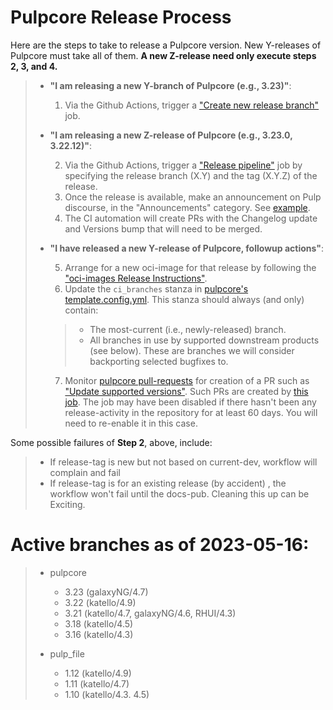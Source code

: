 

# Pulpcore Release Process

Here are the steps to take to release a Pulpcore version. New Y-releases of Pulpcore must take all of them.
**A new Z-release need only execute steps 2, 3, and 4.**

> - **"I am releasing a new Y-branch of Pulpcore (e.g., 3.23)"**:
>
>   1. Via the Github Actions, trigger a ["Create new release branch"](https://github.com/pulp/pulpcore/actions/workflows/create-branch.yml) job.
>
> - **"I am releasing a new Z-release of Pulpcore (e.g., 3.23.0, 3.22.12)"**:
>
>   2. Via the Github Actions, trigger a ["Release pipeline"](https://github.com/pulp/pulpcore/actions/workflows/release.yml) job by specifying the release branch (X.Y) and the tag (X.Y.Z) of the release.
>   3. Once the release is available, make an announcement on Pulp discourse, in the "Announcements" category. See [example](https://discourse.pulpproject.org/t/pulpcore-3-21-0-is-now-available/626).
>   4. The CI automation will create PRs with the Changelog update and Versions bump that will need to be merged.
>
> - **"I have released a new Y-release of Pulpcore, followup actions"**:
>
>   5. Arrange for a new oci-image for that release by following the ["oci-images Release Instructions"](https://github.com/pulp/pulp-oci-images/blob/latest/docs/developer-instructions.md).
>   6. Update the `ci_branches` stanza in [pulpcore's template.config.yml](https://github.com/pulp/pulpcore/blob/main/template_config.yml#L22). This stanza should always (and only) contain:
>
>   > - The most-current (i.e., newly-released) branch.
>   > - All branches in use by supported downstream products (see below). These are branches we will consider backporting selected bugfixes to.
>
>   7. Monitor [pulpcore pull-requests](https://github.com/pulp/pulpcore/pulls) for creation of a PR such as ["Update supported versions"](https://github.com/pulp/pulp-ci/pull/826). Such PRs are created by [this job](https://github.com/pulp/pulp-ci/actions/workflows/supported.yml). The job may have been disabled if there hasn't been any release-activity in the repository for at least 60 days. You will need to re-enable it in this case.

Some possible failures of **Step 2**, above, include:

> - If release-tag is new but not based on current-dev, workflow will complain and fail
> - If release-tag is for an existing release (by accident) , the workflow won't fail until the docs-pub. Cleaning this up can be Exciting.

# Active branches as of 2023-05-16:

> - pulpcore
>
>   - 3.23 (galaxyNG/4.7)
>   - 3.22 (katello/4.9)
>   - 3.21 (katello/4.7, galaxyNG/4.6, RHUI/4.3)
>   - 3.18 (katello/4.5)
>   - 3.16 (katello/4.3)
>
> - pulp_file
>
>   - 1.12 (katello/4.9)
>   - 1.11 (katello/4.7)
>   - 1.10 (katello/4.3. 4.5)
